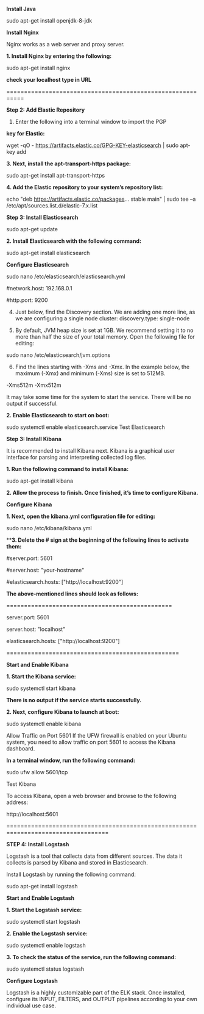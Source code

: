 **Install Java**

sudo apt-get install openjdk-8-jdk

**Install Nginx**

Nginx works as a web server and proxy server.

**1. Install Nginx by entering the following:**

sudo apt-get install nginx

**check your localhost type in URL**

===========================================================

**Step 2: Add Elastic Repository**

1. Enter the following into a terminal window to import the PGP
   
**key for Elastic:**

wget -qO - https://artifacts.elastic.co/GPG-KEY-elasticsearch | sudo apt-key add

**3. Next, install the apt-transport-https package:**

sudo apt-get install apt-transport-https

**4. Add the Elastic repository to your system’s repository list:**

echo "deb https://artifacts.elastic.co/packages... stable main" | sudo tee –a /etc/apt/sources.list.d/elastic-7.x.list

**Step 3: Install Elasticsearch**

sudo apt-get update

**2. Install Elasticsearch with the following command:**

sudo apt-get install elasticsearch

**Configure Elasticsearch**

sudo nano /etc/elasticsearch/elasticsearch.yml

#network.host: 192.168.0.1

#http.port: 9200

4. Just below, find the Discovery section. We are adding one more line, 
as we are configuring a single node cluster:
discovery.type: single-node

5. By default, JVM heap size is set at 1GB. We recommend setting it to no more than half the size of your total memory. 
Open the following file for editing:

sudo nano /etc/elasticsearch/jvm.options

6. Find the lines starting with -Xms and -Xmx. In the example below, 
the maximum (-Xmx) and minimum (-Xms) size is set to 512MB.

-Xms512m
-Xmx512m


It may take some time for the system to start the service. 
There will be no output if successful.

**2. Enable Elasticsearch to start on boot:**

sudo systemctl enable elasticsearch.service
Test Elasticsearch

**Step 3: Install Kibana**

It is recommended to install Kibana next. Kibana is a graphical 
user interface for parsing and interpreting collected log files.

**1. Run the following command to install Kibana:**

sudo apt-get install kibana

**2. Allow the process to finish. Once finished, it’s time to configure Kibana.**

**Configure Kibana**

**1. Next, open the kibana.yml configuration file for editing:**
   
sudo nano /etc/kibana/kibana.yml

****3. Delete the # sign at the beginning of the following lines to activate them:**

#server.port: 5601

#server.host: "your-hostname"

#elasticsearch.hosts: ["http://localhost:9200"]

**The above-mentioned lines should look as follows:**

===============================================

server.port: 5601

server.host: "localhost"

elasticsearch.hosts: ["http://localhost:9200"]

=================================================

**Start and Enable Kibana**

**1. Start the Kibana service:**

sudo systemctl start kibana

**There is no output if the service starts successfully.**

**2. Next, configure Kibana to launch at boot:**

sudo systemctl enable kibana

Allow Traffic on Port 5601
If the UFW firewall is enabled on your Ubuntu system,
you need to allow traffic on port 5601 to access the Kibana dashboard.

**In a terminal window, run the following command:**

sudo ufw allow 5601/tcp

Test Kibana

To access Kibana, open a web browser and browse to the following address:

http://localhost:5601



===================================================================================

**STEP 4: Install Logstash**

Logstash is a tool that collects data from different sources. The data it collects is parsed by Kibana and stored in Elasticsearch.

Install Logstash by running the following command:

sudo apt-get install logstash

**Start and Enable Logstash**

**1. Start the Logstash service:**

sudo systemctl start logstash

**2. Enable the Logstash service:**

sudo systemctl enable logstash

**3. To check the status of the service, run the following command:**

sudo systemctl status logstash


**Configure Logstash**

Logstash is a highly customizable part of the ELK stack. 
Once installed, configure its INPUT, FILTERS, and OUTPUT pipelines 
according to your own individual use case.
